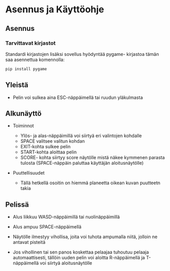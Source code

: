 # Asennus ja Käyttöohje

## Asennus

### Tarvittavat kirjastot

Standardi kirjastojen lisäksi sovellus hyödyntää pygame- kirjastoa tämän saa asennettua komennolla:

```bash
pip install pygame
```

## Yleistä
- Pelin voi sulkea aina ESC-näppäimellä tai ruudun yläkulmasta

## Alkunäyttö
- Toiminnot
    - Ylös- ja alas-näppäimillä voi siirtyä eri valintojen kohdalle
    - SPACE valitsee valitun kohdan
    - EXIT-kohta sulkee pelin
    - START-kohta aloittaa pelin
    - SCORE- kohta siirtyy score näytölle mistä näkee kymmenen parasta tulosta (SPACE-näppäin paluttaa käyttäjän aloitusnäytölle)

- Puuttellisuudet
    - Tällä hetkellä osoitin on hiemmä planeetta oikean kuvan puutteetn takia

## Pelissä

- Alus liikkuu WASD-näppäimillä tai nuolinäppäimillä
- Alus ampuu SPACE-näppäimellä

- Näytölle ilmestyy vihollisa, joita voi tuhota ampumalla niitä, jolloin ne antavat pisteitä
- Jos vihollinen tai sen panos koskettaa pelaajaa tuhoutuu pelaaja automaattisesti, tällöin uuden pelin voi aloitta R-näppäimellä ja T-näppäimellä voi siirtyä aloitusnäytölle
